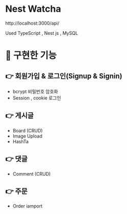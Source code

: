 # Nest Watcha

http://localhost:3000/api/

Used TypeScript , Nest js , MySQL

# 📌 구현한 기능

## 👉 회원가입 & 로그인(Signup & Signin)

- bcrypt 비밀번호 암호화
- Session , cookie 로그인

## 👉 게시글

- Board (CRUD)
- Image Upload
- HashTa

## 👉 댓글

- Comment (CRUD)

## 👉 주문

- Order iamport
